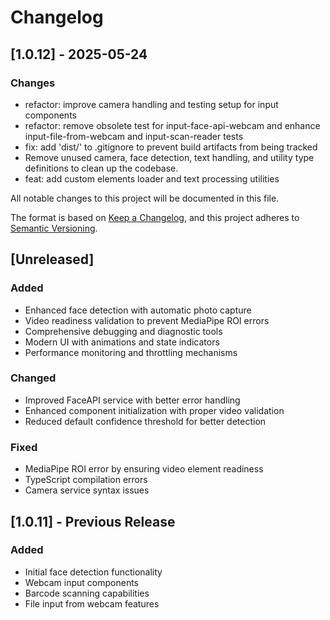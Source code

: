 # Changelog

## [1.0.12] - 2025-05-24

### Changes
- refactor: improve camera handling and testing setup for input components
- refactor: remove obsolete test for input-face-api-webcam and enhance input-file-from-webcam and input-scan-reader tests
- fix: add 'dist/' to .gitignore to prevent build artifacts from being tracked
- Remove unused camera, face detection, text handling, and utility type definitions to clean up the codebase.
- feat: add custom elements loader and text processing utilities


All notable changes to this project will be documented in this file.

The format is based on [Keep a Changelog](https://keepachangelog.com/en/1.0.0/),
and this project adheres to [Semantic Versioning](https://semver.org/spec/v2.0.0.html).

## [Unreleased]

### Added
- Enhanced face detection with automatic photo capture
- Video readiness validation to prevent MediaPipe ROI errors
- Comprehensive debugging and diagnostic tools
- Modern UI with animations and state indicators
- Performance monitoring and throttling mechanisms

### Changed
- Improved FaceAPI service with better error handling
- Enhanced component initialization with proper video validation
- Reduced default confidence threshold for better detection

### Fixed
- MediaPipe ROI error by ensuring video element readiness
- TypeScript compilation errors
- Camera service syntax issues

## [1.0.11] - Previous Release

### Added
- Initial face detection functionality
- Webcam input components
- Barcode scanning capabilities
- File input from webcam features
